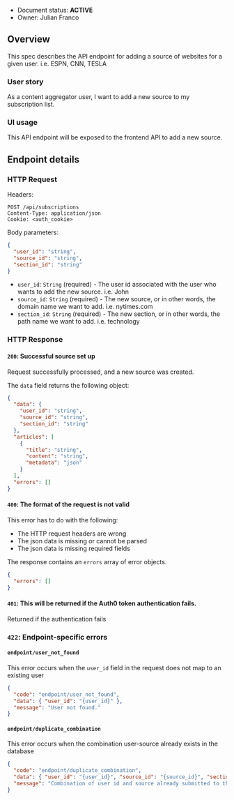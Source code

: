 - Document status: **ACTIVE**
- Owner: Julian Franco

## Overview

This spec describes the API endpoint for adding a source of websites for a given user. i.e. ESPN, CNN, TESLA

### User story

As a content aggregator user, I want to add a new source to my subscription list.

### UI usage

This API endpoint will be exposed to the frontend API to add a new source.

## Endpoint details

### HTTP Request

Headers:

```http
POST /api/subscriptions
Content-Type: application/json
Cookie: <auth_cookie>
```

Body parameters:

```json
{
  "user_id": "string",
  "source_id": "string",
  "section_id": "string"
}
```

- `user_id`: `String` (required) - The user id associated with the user who wants to add the new source. i.e. John
- `source_id`: `String` (required) - The new source, or in other words, the domain name we want to add. i.e. nytimes.com
- `section_id`: `String` (required) - The new section, or in other words, the path name we want to add. i.e. technology

### HTTP Response

#### `200`: Successful source set up

Request successfully processed, and a new source was created.

The `data` field returns the following object:

```json
{
  "data": {
    "user_id": "string", 
    "source_id": "string", 
    "section_id": "string"
  },
  "articles": [
    {
      "title": "string", 
      "content": "string", 
      "metadata": "json"
    }
  ],
  "errors": []
}
```

#### `400`: The format of the request is not valid

This error has to do with the following:

- The HTTP request headers are wrong
- The json data is missing or cannot be parsed
- The json data is missing required fields

The response contains an `errors` array of error objects.

```json
{
  "errors": []
}
```

#### `401`: This will be returned if the Auth0 token authentication fails.

Returned if the authentication fails

### `422`: Endpoint-specific errors

#### `endpoint/user_not_found`

This error occurs when the `user_id` field in the request does not map to an existing user

```json
{
  "code": "endpoint/user_not_found",
  "data": { "user_id": "{user_id}" },
  "message": "User not found."
}
``` 

#### `endpoint/duplicate_combination`

This error occurs when the combination user-source already exists in the database

```json
{
  "code": "endpoint/duplicate_combination",
  "data": { "user_id": "{user_id}", "source_id": "{source_id}", "section_id": "{section_id}" },
  "message": "Combination of user id and source already submitted to the database"
}
```



